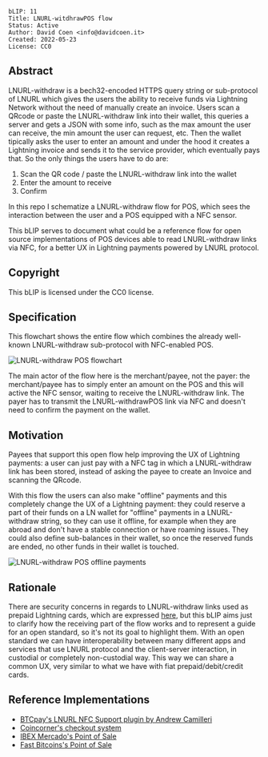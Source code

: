 ```
bLIP: 11
Title: LNURL-witdhrawPOS flow
Status: Active
Author: David Coen <info@davidcoen.it>
Created: 2022-05-23
License: CC0
```

## Abstract

LNURL-withdraw is a bech32-encoded HTTPS query string or sub-protocol of LNURL 
which gives the users the ability to receive funds via Lightning Network without the need of manually create an invoice.
Users scan a QRcode or paste the LNURL-withdraw link into their wallet, 
this queries a server and gets a JSON with some info, 
such as the max amount the user can receive, the min amount the user can request, etc. 
Then the wallet tipically asks the user to enter an amount and under the hood it creates a Lightning invoice and sends it to the service provider, 
which eventually pays that.
So the only things the users have to do are:

1. Scan the QR code / paste the LNURL-withdraw link into the wallet
2. Enter the amount to receive
3. Confirm

In this repo I schematize a LNURL-withdraw flow for POS, 
which sees the interaction between the user and a POS equipped with a NFC sensor.

This bLIP serves to document what could be a reference flow for open source implementations of POS devices able to read LNURL-withdraw links via NFC,
for a better UX in Lightning payments powered by LNURL protocol.

## Copyright

This bLIP is licensed under the CC0 license.

## Specification

This flowchart shows the entire flow which combines the already well-known LNURL-withdraw sub-protocol with NFC-enabled POS.

![LNURL-withdraw POS flowchart](https://raw.githubusercontent.com/theDavidCoen/blips/master/blip-0011/lnurl-withdrawPOS%20flowchart.jpg)

The main actor of the flow here is the merchant/payee, not the payer: 
the merchant/payee has to simply enter an amount on the POS and this will active the NFC sensor, 
waiting to receive the LNURL-withdraw link. The payer has to transmit the LNURL-withdrawPOS link via NFC
and doesn't need to confirm the payment on the wallet.

## Motivation

Payees that support this open flow help improving the UX of Lightning payments:
a user can just pay with a NFC tag in which a LNURL-withdraw link has been stored, instead of asking the payee to create an Invoice and scanning the QRcode.

With this flow the users can also make "offline" payments and this completely change the UX of a Lightning payment: 
they could reserve a part of their funds on a LN wallet for "offline" payments in a LNURL-withdraw string, 
so they can use it offline, for example when they are abroad and don't have a stable connection or have roaming issues. 
They could also define sub-balances in their wallet, so once the reserved funds are ended, no other funds in their wallet is touched.

![LNURL-withdraw POS offline payments](https://raw.githubusercontent.com/theDavidCoen/blips/master/blip-0011/offline%20payments%20LNURL-withdrawPOS.png)

## Rationale

There are security concerns in regards to LNURL-withdraw links used as prepaid Lightning cards, which are expressed [here](https://github.com/theDavidCoen/LNURL-withdrawPOS#security-concerns-in-regards-to-lnurl-withdraw-links), but this bLIP aims just to clarify how the receiving part of the flow works and to represent a guide for an open standard, so it's not its goal to highlight them.
With an open standard we can have interoperability between many different apps and services that use LNURL protocol and the client-server interaction, in custodial or completely non-custodial way.
This way we can share a common UX, very similar to what we have with fiat prepaid/debit/credit cards.


## Reference Implementations

* [BTCpay's LNURL NFC Support plugin by Andrew Camilleri](https://github.com/btcpayserver/btcpayserver-plugins)
* [Coincorner's checkout system](https://www.coincorner.com/Checkout)
* [IBEX Mercado's Point of Sale](https://www.ibexmercado.com/)
* [Fast Bitcoins's Point of Sale](https://fastbitcoins.com/)
